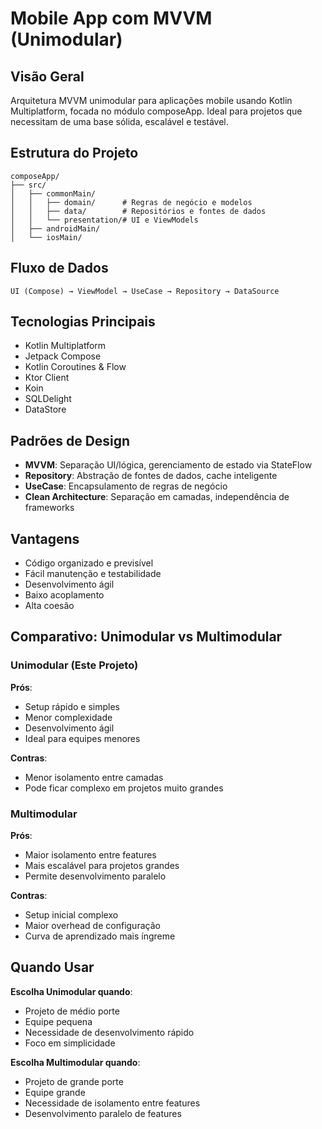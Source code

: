 # Mobile App com MVVM (Unimodular)

## Visão Geral
Arquitetura MVVM unimodular para aplicações mobile usando Kotlin Multiplatform, focada no módulo composeApp. Ideal para projetos que necessitam de uma base sólida, escalável e testável.

## Estrutura do Projeto
```
composeApp/
├── src/
│   ├── commonMain/
│   │   ├── domain/      # Regras de negócio e modelos
│   │   ├── data/        # Repositórios e fontes de dados
│   │   └── presentation/# UI e ViewModels
│   ├── androidMain/
│   └── iosMain/
```

## Fluxo de Dados
```
UI (Compose) → ViewModel → UseCase → Repository → DataSource
```

## Tecnologias Principais
- Kotlin Multiplatform
- Jetpack Compose
- Kotlin Coroutines & Flow
- Ktor Client
- Koin
- SQLDelight
- DataStore

## Padrões de Design
- **MVVM**: Separação UI/lógica, gerenciamento de estado via StateFlow
- **Repository**: Abstração de fontes de dados, cache inteligente
- **UseCase**: Encapsulamento de regras de negócio
- **Clean Architecture**: Separação em camadas, independência de frameworks

## Vantagens
- Código organizado e previsível
- Fácil manutenção e testabilidade
- Desenvolvimento ágil
- Baixo acoplamento
- Alta coesão

## Comparativo: Unimodular vs Multimodular

### Unimodular (Este Projeto)
**Prós**:
- Setup rápido e simples
- Menor complexidade
- Desenvolvimento ágil
- Ideal para equipes menores

**Contras**:
- Menor isolamento entre camadas
- Pode ficar complexo em projetos muito grandes

### Multimodular
**Prós**:
- Maior isolamento entre features
- Mais escalável para projetos grandes
- Permite desenvolvimento paralelo

**Contras**:
- Setup inicial complexo
- Maior overhead de configuração
- Curva de aprendizado mais íngreme

## Quando Usar
**Escolha Unimodular quando**:
- Projeto de médio porte
- Equipe pequena
- Necessidade de desenvolvimento rápido
- Foco em simplicidade

**Escolha Multimodular quando**:
- Projeto de grande porte
- Equipe grande
- Necessidade de isolamento entre features
- Desenvolvimento paralelo de features
